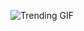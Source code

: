
<!-- GIF_SECTION -->
![Trending GIF](https://media3.giphy.com/media/v1.Y2lkPThiYjIxNzcyYnNrdDE4cW13Z2V5YWxhMDdmeDdzajZmN241c2N1dTUzbWJ5amFyaiZlcD12MV9naWZzX3NlYXJjaCZjdD1n/ES9cAJlcxblRESzOH1/giphy.gif)
<!-- END_GIF_SECTION -->
